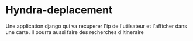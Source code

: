 # Hyndra-deplacement
Une application django qui va recuperer l'ip de l'utilsateur et l'afficher dans une carte. Il pourra aussi faire des recherches d'itineraire
